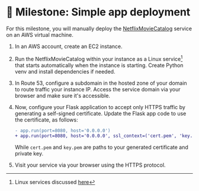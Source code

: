 # :round_pushpin: Milestone: Simple app deployment

For this milestone, you will manually deploy the [NetflixMovieCatalog][NetflixMovieCatalog] service on an AWS virtual machine.

1. In an AWS account, create an EC2 instance.
2. Run the NetflixMovieCatalog within your instance as a Linux service[^1] that starts automatically when the instance is starting. Create Python venv and install dependencies if needed. 
3. In Route 53, configure a subdomain in the hosted zone of your domain to route traffic your instance IP.
   Access the service domain via your browser and make sure it's accessible.  
4. Now, configure your Flask application to accept only HTTPS traffic by generating a self-signed certificate. Update the Flask app code to use the certificate, as follows:

   ```diff
   - app.run(port=8080, host='0.0.0.0')
   + app.run(port=8080, host='0.0.0.0', ssl_context=('cert.pem', 'key.pem'))
   ```
   
   While `cert.pem` and `key.pem` are paths to your generated certificate and private key. 
5. Visit your service via your browser using the HTTPS protocol. 


[NetflixMovieCatalog]: https://github.com/exit-zero-academy/NetflixMovieCatalog.git

[^1]: Linux services discussed [here](linux_processes.md#services)